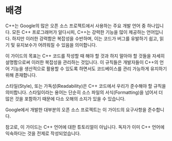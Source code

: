 # 배경

C++는 Google의 많은 오픈 소스 프로젝트에서 사용하는 주요 개발 언어 중 하나입니다. 모든 C++ 프로그래머가 알다시피, C++는 강력한 기능을 많이 제공하는 언어입니다. 하지만 이러한 강력함은 복잡성을 수반하며, 이는 코드가 버그를 유발하기 쉽고, 읽기 및 유지보수가 어려워질 수 있음을 의미합니다.

이 가이드의 목표는 C++ 코드를 작성할 때 해야 할 것과 하지 말아야 할 것들을 자세히 설명함으로써 이러한 복잡성을 관리하는 것입니다. 이 규칙들은 개발자들이 C++의 언어 기능을 생산적으로 활용할 수 있도록 하면서도 코드베이스를 관리 가능하게 유지하기 위해 존재합니다.

스타일(Style), 또는 가독성(Readability)은 C++ 코드에서 우리가 준수해야 할 규칙을 의미합니다. 스타일이라는 용어는 단순히 소스 파일의 서식(Formatting)을 넘어서 더 많은 것을 포함하기 때문에 다소 오해의 소지가 있을 수 있습니다.

Google에서 개발한 대부분의 오픈 소스 프로젝트는 이 가이드의 요구사항을 준수합니다.

참고로, 이 가이드는 C++ 언어에 대한 튜토리얼이 아닙니다. 독자가 이미 C++ 언어에 익숙하다는 것을 전제로 작성되었습니다.